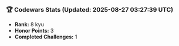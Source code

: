 ### 🏆 Codewars Stats (Updated: 2025-08-27 03:27:39 UTC)

- **Rank:** 8 kyu
- **Honor Points:** 3
- **Completed Challenges:** 1

